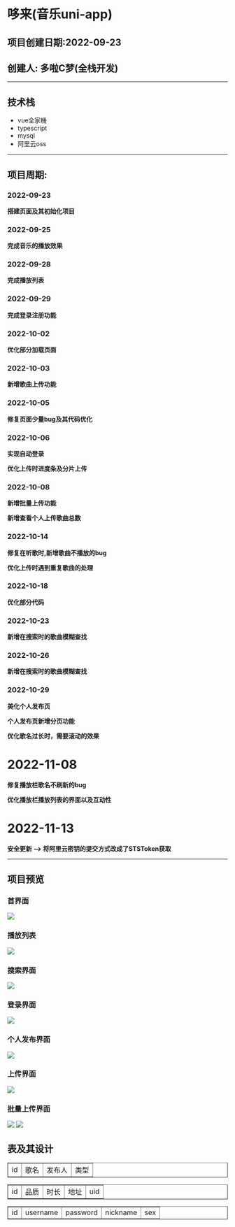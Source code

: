 # 哆来(音乐uni-app)
## 项目创建日期:2022-09-23
## 创建人: 多啦C梦(全栈开发)

***

## 技术栈
* vue全家桶
* typescript
* mysql
* 阿里云oss

***

## 项目周期:
### 2022-09-23
**搭建页面及其初始化项目**
### 2022-09-25
**完成音乐的播放效果**
### 2022-09-28
**完成播放列表**
### 2022-09-29
**完成登录注册功能**
### 2022-10-02
**优化部分加载页面**
### 2022-10-03
**新增歌曲上传功能**
### 2022-10-05
**修复页面少量bug及其代码优化**
### 2022-10-06
**实现自动登录**

**优化上传时进度条及分片上传**
### 2022-10-08
**新增批量上传功能**

**新增查看个人上传歌曲总数**
### 2022-10-14
**修复在听歌时,新增歌曲不播放的bug**

**优化上传时遇到重复歌曲的处理**
### 2022-10-18
**优化部分代码**
### 2022-10-23
**新增在搜索时的歌曲模糊查找**
### 2022-10-26
**新增在搜索时的歌曲模糊查找**
### 2022-10-29
**美化个人发布页**

**个人发布页新增分页功能**

**优化歌名过长时，需要滚动的效果**
# 2022-11-08
**修复播放栏歌名不刷新的bug**

**优化播放栏播放列表的界面以及互动性**

# 2022-11-13
**安全更新 -->  将阿里云密钥的提交方式改成了STSToken获取**




***

## 项目预览
### 首界面
![](./image/1.jpg)
### 播放列表
![](./image/2.jpg)
### 搜索界面
![](./image/3.jpg)
### 登录界面
![](./image/4.jpg)
### 个人发布界面
![](./image/5.jpg)
### 上传界面
![](./image/6.jpg)
### 批量上传界面
![](./image/7.jpg)
![](./image/8.gif)

## 表及其设计
<table border="1">
<tr>
<td>id</td>
<td>歌名</td>
<td>发布人</td>
<td>类型</td>
</tr>
</table>

<table border="1">
<tr>
<td>id</td>
<td>品质</td>
<td>时长</td>
<td>地址</td>
<td>uid</td>
</tr>
</table>

<table border="1">
<tr>
<td>id</td>
<td>username</td>
<td>password</td>
<td>nickname</td>
<td>sex</td>
</tr>
</table>



